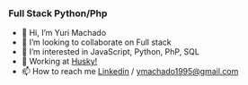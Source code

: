 
### Full Stack Python/Php

 - 👋 Hi, I’m Yuri Machado
 - 💞️ I’m looking to collaborate on Full stack
 - 👀 I’m interested in JavaScript, Python, PhP, SQL
 - 🚀 Working at <a href="https://gohusky.net/">Husky!</a>
 - 📫 How to reach me <a href="https://www.linkedin.com/in/yuri-machado-silveira-16a5aa186/">Linkedin</a> / ymachado1995@gmail.com
